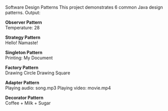 Software Design Patterns
This project demonstrates 6 common Java design patterns.
Output:

**Observer Pattern**  
Temperature: 28


**Strategy Pattern**  
Hello!
Namaste!


**Singleton Pattern**  
Printing: My Document


**Factory Pattern**  
Drawing Circle
Drawing Square


**Adapter Pattern**  
Playing audio: song.mp3
Playing video: movie.mp4


**Decorator Pattern**  
Coffee + Milk + Sugar

